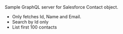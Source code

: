 Sample GraphQL server for Salesforce Contact object. 

* Only fetches Id, Name and Email.
* Search by Id only
* List first 100 contacts
